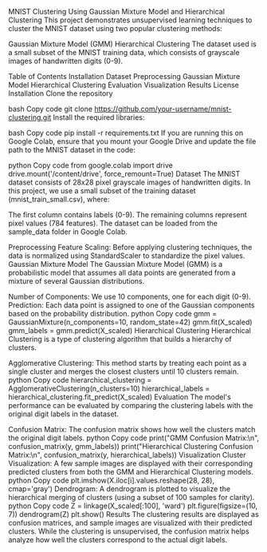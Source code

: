 MNIST Clustering Using Gaussian Mixture Model and Hierarchical Clustering
This project demonstrates unsupervised learning techniques to cluster the MNIST dataset using two popular clustering methods:

Gaussian Mixture Model (GMM)
Hierarchical Clustering
The dataset used is a small subset of the MNIST training data, which consists of grayscale images of handwritten digits (0-9).

Table of Contents
Installation
Dataset
Preprocessing
Gaussian Mixture Model
Hierarchical Clustering
Evaluation
Visualization
Results
License
Installation
Clone the repository

bash
Copy code
git clone https://github.com/your-username/mnist-clustering.git
Install the required libraries:

bash
Copy code
pip install -r requirements.txt
If you are running this on Google Colab, ensure that you mount your Google Drive and update the file path to the MNIST dataset in the code:

python
Copy code
from google.colab import drive
drive.mount('/content/drive', force_remount=True)
Dataset
The MNIST dataset consists of 28x28 pixel grayscale images of handwritten digits. In this project, we use a small subset of the training dataset (mnist_train_small.csv), where:

The first column contains labels (0-9).
The remaining columns represent pixel values (784 features).
The dataset can be loaded from the sample_data folder in Google Colab.

Preprocessing
Feature Scaling: Before applying clustering techniques, the data is normalized using StandardScaler to standardize the pixel values.
Gaussian Mixture Model
The Gaussian Mixture Model (GMM) is a probabilistic model that assumes all data points are generated from a mixture of several Gaussian distributions.

Number of Components: We use 10 components, one for each digit (0-9).
Prediction: Each data point is assigned to one of the Gaussian components based on the probability distribution.
python
Copy code
gmm = GaussianMixture(n_components=10, random_state=42)
gmm.fit(X_scaled)
gmm_labels = gmm.predict(X_scaled)
Hierarchical Clustering
Hierarchical Clustering is a type of clustering algorithm that builds a hierarchy of clusters.

Agglomerative Clustering: This method starts by treating each point as a single cluster and merges the closest clusters until 10 clusters remain.
python
Copy code
hierarchical_clustering = AgglomerativeClustering(n_clusters=10)
hierarchical_labels = hierarchical_clustering.fit_predict(X_scaled)
Evaluation
The model's performance can be evaluated by comparing the clustering labels with the original digit labels in the dataset.

Confusion Matrix: The confusion matrix shows how well the clusters match the original digit labels.
python
Copy code
print("GMM Confusion Matrix:\n", confusion_matrix(y, gmm_labels))
print("Hierarchical Clustering Confusion Matrix:\n", confusion_matrix(y, hierarchical_labels))
Visualization
Cluster Visualization: A few sample images are displayed with their corresponding predicted clusters from both the GMM and Hierarchical Clustering models.
python
Copy code
plt.imshow(X.iloc[i].values.reshape(28, 28), cmap='gray')
Dendrogram: A dendrogram is plotted to visualize the hierarchical merging of clusters (using a subset of 100 samples for clarity).
python
Copy code
Z = linkage(X_scaled[:100], 'ward')
plt.figure(figsize=(10, 7))
dendrogram(Z)
plt.show()
Results
The clustering results are displayed as confusion matrices, and sample images are visualized with their predicted clusters. While the clustering is unsupervised, the confusion matrix helps analyze how well the clusters correspond to the actual digit labels.
